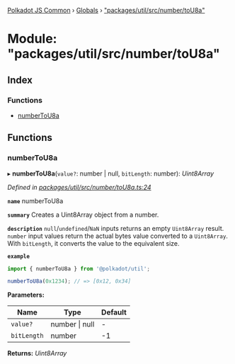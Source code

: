 [Polkadot JS Common](../README.md) › [Globals](../globals.md) › ["packages/util/src/number/toU8a"](_packages_util_src_number_tou8a_.md)

# Module: "packages/util/src/number/toU8a"

## Index

### Functions

* [numberToU8a](_packages_util_src_number_tou8a_.md#numbertou8a)

## Functions

###  numberToU8a

▸ **numberToU8a**(`value?`: number | null, `bitLength`: number): *Uint8Array*

*Defined in [packages/util/src/number/toU8a.ts:24](https://github.com/polkadot-js/common/blob/038ef42f/packages/util/src/number/toU8a.ts#L24)*

**`name`** numberToU8a

**`summary`** Creates a Uint8Array object from a number.

**`description`** 
`null`/`undefined`/`NaN` inputs returns an empty `Uint8Array` result. `number` input values return the actual bytes value converted to a `Uint8Array`. With `bitLength`, it converts the value to the equivalent size.

**`example`** 
<BR>

```javascript
import { numberToU8a } from '@polkadot/util';

numberToU8a(0x1234); // => [0x12, 0x34]
```

**Parameters:**

Name | Type | Default |
------ | ------ | ------ |
`value?` | number &#124; null | - |
`bitLength` | number | -1 |

**Returns:** *Uint8Array*

